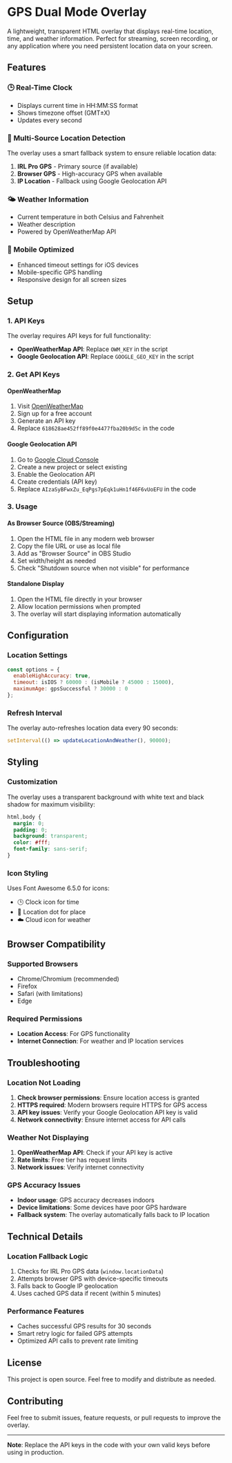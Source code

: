 # GPS Dual Mode Overlay

A lightweight, transparent HTML overlay that displays real-time location, time, and weather information. Perfect for streaming, screen recording, or any application where you need persistent location data on your screen.

## Features

### 🕒 Real-Time Clock
- Displays current time in HH:MM:SS format
- Shows timezone offset (GMT±X)
- Updates every second

### 📍 Multi-Source Location Detection
The overlay uses a smart fallback system to ensure reliable location data:

1. **IRL Pro GPS** - Primary source (if available)
2. **Browser GPS** - High-accuracy GPS when available
3. **IP Location** - Fallback using Google Geolocation API

### 🌤️ Weather Information
- Current temperature in both Celsius and Fahrenheit
- Weather description
- Powered by OpenWeatherMap API

### 📱 Mobile Optimized
- Enhanced timeout settings for iOS devices
- Mobile-specific GPS handling
- Responsive design for all screen sizes

## Setup

### 1. API Keys
The overlay requires API keys for full functionality:

- **OpenWeatherMap API**: Replace `OWM_KEY` in the script
- **Google Geolocation API**: Replace `GOOGLE_GEO_KEY` in the script

### 2. Get API Keys

#### OpenWeatherMap
1. Visit [OpenWeatherMap](https://openweathermap.org/api)
2. Sign up for a free account
3. Generate an API key
4. Replace `618628ae452ff89f0e4477fba20b9d5c` in the code

#### Google Geolocation API
1. Go to [Google Cloud Console](https://console.cloud.google.com/)
2. Create a new project or select existing
3. Enable the Geolocation API
4. Create credentials (API key)
5. Replace `AIzaSyBFwxZu_EqPgs7pEqk1uHn1f46F6vUoEFU` in the code

### 3. Usage

#### As Browser Source (OBS/Streaming)
1. Open the HTML file in any modern web browser
2. Copy the file URL or use as local file
3. Add as "Browser Source" in OBS Studio
4. Set width/height as needed
5. Check "Shutdown source when not visible" for performance

#### Standalone Display
1. Open the HTML file directly in your browser
2. Allow location permissions when prompted
3. The overlay will start displaying information automatically

## Configuration

### Location Settings
```javascript
const options = {
  enableHighAccuracy: true,
  timeout: isIOS ? 60000 : (isMobile ? 45000 : 15000),
  maximumAge: gpsSuccessful ? 30000 : 0
};
```

### Refresh Interval
The overlay auto-refreshes location data every 90 seconds:
```javascript
setInterval(() => updateLocationAndWeather(), 90000);
```

## Styling

### Customization
The overlay uses a transparent background with white text and black shadow for maximum visibility:

```css
html,body {
  margin: 0;
  padding: 0;
  background: transparent;
  color: #fff;
  font-family: sans-serif;
}
```

### Icon Styling
Uses Font Awesome 6.5.0 for icons:
- 🕒 Clock icon for time
- 📍 Location dot for place
- ☁️ Cloud icon for weather

## Browser Compatibility

### Supported Browsers
- Chrome/Chromium (recommended)
- Firefox
- Safari (with limitations)
- Edge

### Required Permissions
- **Location Access**: For GPS functionality
- **Internet Connection**: For weather and IP location services

## Troubleshooting

### Location Not Loading
1. **Check browser permissions**: Ensure location access is granted
2. **HTTPS required**: Modern browsers require HTTPS for GPS access
3. **API key issues**: Verify your Google Geolocation API key is valid
4. **Network connectivity**: Ensure internet access for API calls

### Weather Not Displaying
1. **OpenWeatherMap API**: Check if your API key is active
2. **Rate limits**: Free tier has request limits
3. **Network issues**: Verify internet connectivity

### GPS Accuracy Issues
- **Indoor usage**: GPS accuracy decreases indoors
- **Device limitations**: Some devices have poor GPS hardware
- **Fallback system**: The overlay automatically falls back to IP location

## Technical Details

### Location Fallback Logic
1. Checks for IRL Pro GPS data (`window.locationData`)
2. Attempts browser GPS with device-specific timeouts
3. Falls back to Google IP geolocation
4. Uses cached GPS data if recent (within 5 minutes)

### Performance Features
- Caches successful GPS results for 30 seconds
- Smart retry logic for failed GPS attempts
- Optimized API calls to prevent rate limiting

## License

This project is open source. Feel free to modify and distribute as needed.

## Contributing

Feel free to submit issues, feature requests, or pull requests to improve the overlay.

---

**Note**: Replace the API keys in the code with your own valid keys before using in production. 

